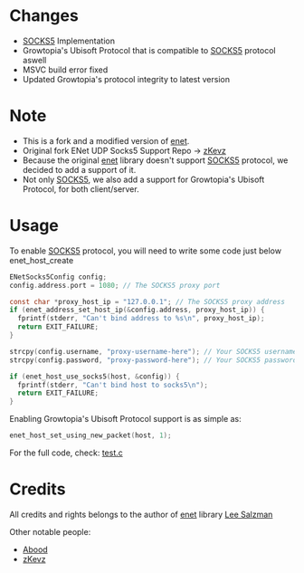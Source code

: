 # Changes
- [SOCKS5](https://www.rfc-editor.org/rfc/rfc1928) Implementation
- Growtopia's Ubisoft Protocol that is compatible to [SOCKS5](https://www.rfc-editor.org/rfc/rfc1928) protocol aswell
- MSVC build error fixed
- Updated Growtopia's protocol integrity to latest version

# Note
* This is a fork and a modified version of [enet](https://github.com/lsalzman/enet).
* Original fork ENet UDP Socks5 Support Repo -> [zKevz](https://github.com/zKevz/enet-socks5)
* Because the original [enet](https://github.com/lsalzman/enet) library doesn't support [SOCKS5](https://www.rfc-editor.org/rfc/rfc1928) protocol, we decided to add a support of it.
* Not only [SOCKS5](https://www.rfc-editor.org/rfc/rfc1928), we also add a support for Growtopia's Ubisoft Protocol, for both client/server.

# Usage
To enable [SOCKS5](https://www.rfc-editor.org/rfc/rfc1928) protocol, you will need to write some code just below enet_host_create
```c
ENetSocks5Config config;
config.address.port = 1080; // The SOCKS5 proxy port

const char *proxy_host_ip = "127.0.0.1"; // The SOCKS5 proxy address
if (enet_address_set_host_ip(&config.address, proxy_host_ip)) {
  fprintf(stderr, "Can't bind address to %s\n", proxy_host_ip);
  return EXIT_FAILURE;
}

strcpy(config.username, "proxy-username-here"); // Your SOCKS5 username, or leave blank for no authentication method
strcpy(config.password, "proxy-password-here"); // Your SOCKS5 password, or leave blank for no authentication method

if (enet_host_use_socks5(host, &config)) {
  fprintf(stderr, "Can't bind host to socks5\n");
  return EXIT_FAILURE;
}
```
Enabling Growtopia's Ubisoft Protocol support is as simple as:
```c
enet_host_set_using_new_packet(host, 1);
```

For the full code, check: [test.c](https://github.com/zKevz/enet-socks5/blob/main/test.c)

# Credits
All credits and rights belongs to the author of [enet](https://github.com/lsalzman/enet) library [Lee Salzman](https://github.com/lsalzman)

Other notable people:
- [Abood](https://github.com/AboodTBR)
- [zKevz](https://github.com/zKevz)

